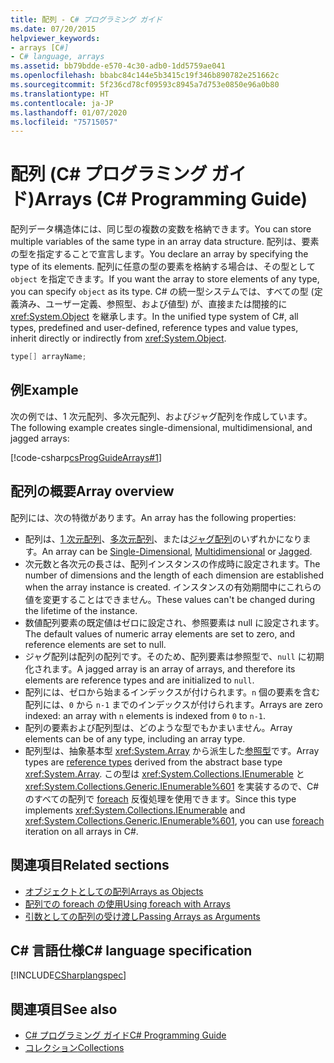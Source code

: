 ```yaml
---
title: 配列 - C# プログラミング ガイド
ms.date: 07/20/2015
helpviewer_keywords:
- arrays [C#]
- C# language, arrays
ms.assetid: bb79bdde-e570-4c30-adb0-1dd5759ae041
ms.openlocfilehash: bbabc84c144e5b3415c19f346b890782e251662c
ms.sourcegitcommit: 5f236cd78cf09593c8945a7d753e0850e96a0b80
ms.translationtype: HT
ms.contentlocale: ja-JP
ms.lasthandoff: 01/07/2020
ms.locfileid: "75715057"
---
```

# <a name="arrays-c-programming-guide"></a><span data-ttu-id="afb51-102">配列 (C# プログラミング ガイド)</span><span class="sxs-lookup"><span data-stu-id="afb51-102">Arrays (C# Programming Guide)</span></span>

<span data-ttu-id="afb51-103">配列データ構造体には、同じ型の複数の変数を格納できます。</span><span class="sxs-lookup"><span data-stu-id="afb51-103">You can store multiple variables of the same type in an array data structure.</span></span> <span data-ttu-id="afb51-104">配列は、要素の型を指定することで宣言します。</span><span class="sxs-lookup"><span data-stu-id="afb51-104">You declare an array by specifying the type of its elements.</span></span> <span data-ttu-id="afb51-105">配列に任意の型の要素を格納する場合は、その型として `object` を指定できます。</span><span class="sxs-lookup"><span data-stu-id="afb51-105">If you want the array to store elements of any type, you can specify `object` as its type.</span></span> <span data-ttu-id="afb51-106">C# の統一型システムでは、すべての型 (定義済み、ユーザー定義、参照型、および値型) が、直接または間接的に <xref:System.Object> を継承します。</span><span class="sxs-lookup"><span data-stu-id="afb51-106">In the unified type system of C#, all types, predefined and user-defined, reference types and value types, inherit directly or indirectly from <xref:System.Object>.</span></span>

```csharp
type[] arrayName;
```

## <a name="example"></a><span data-ttu-id="afb51-107">例</span><span class="sxs-lookup"><span data-stu-id="afb51-107">Example</span></span>

<span data-ttu-id="afb51-108">次の例では、1 次元配列、多次元配列、およびジャグ配列を作成しています。</span><span class="sxs-lookup"><span data-stu-id="afb51-108">The following example creates single-dimensional, multidimensional, and jagged arrays:</span></span>

[!code-csharp[csProgGuideArrays#1](~/samples/snippets/csharp/VS_Snippets_VBCSharp/csProgGuideArrays/CS/Arrays.cs#1)]

## <a name="array-overview"></a><span data-ttu-id="afb51-109">配列の概要</span><span class="sxs-lookup"><span data-stu-id="afb51-109">Array overview</span></span>

<span data-ttu-id="afb51-110">配列には、次の特徴があります。</span><span class="sxs-lookup"><span data-stu-id="afb51-110">An array has the following properties:</span></span>

- <span data-ttu-id="afb51-111">配列は、[1 次元配列](single-dimensional-arrays.md)、[多次元配列](multidimensional-arrays.md)、または[ジャグ配列](jagged-arrays.md)のいずれかになります。</span><span class="sxs-lookup"><span data-stu-id="afb51-111">An array can be [Single-Dimensional](single-dimensional-arrays.md), [Multidimensional](multidimensional-arrays.md) or [Jagged](jagged-arrays.md).</span></span>
- <span data-ttu-id="afb51-112">次元数と各次元の長さは、配列インスタンスの作成時に設定されます。</span><span class="sxs-lookup"><span data-stu-id="afb51-112">The number of dimensions and the length of each dimension are established when the array instance is created.</span></span> <span data-ttu-id="afb51-113">インスタンスの有効期間中にこれらの値を変更することはできません。</span><span class="sxs-lookup"><span data-stu-id="afb51-113">These values can't be changed during the lifetime of the instance.</span></span>
- <span data-ttu-id="afb51-114">数値配列要素の既定値はゼロに設定され、参照要素は null に設定されます。</span><span class="sxs-lookup"><span data-stu-id="afb51-114">The default values of numeric array elements are set to zero, and reference elements are set to null.</span></span>
- <span data-ttu-id="afb51-115">ジャグ配列は配列の配列です。そのため、配列要素は参照型で、`null` に初期化されます。</span><span class="sxs-lookup"><span data-stu-id="afb51-115">A jagged array is an array of arrays, and therefore its elements are reference types and are initialized to `null`.</span></span>
- <span data-ttu-id="afb51-116">配列には、ゼロから始まるインデックスが付けられます。`n` 個の要素を含む配列には、`0` から `n-1` までのインデックスが付けられます。</span><span class="sxs-lookup"><span data-stu-id="afb51-116">Arrays are zero indexed: an array with `n` elements is indexed from `0` to `n-1`.</span></span>
- <span data-ttu-id="afb51-117">配列の要素および配列型は、どのような型でもかまいません。</span><span class="sxs-lookup"><span data-stu-id="afb51-117">Array elements can be of any type, including an array type.</span></span>
- <span data-ttu-id="afb51-118">配列型は、抽象基本型 <xref:System.Array> から派生した[参照型](../../language-reference/keywords/reference-types.md)です。</span><span class="sxs-lookup"><span data-stu-id="afb51-118">Array types are [reference types](../../language-reference/keywords/reference-types.md) derived from the abstract base type <xref:System.Array>.</span></span> <span data-ttu-id="afb51-119">この型は <xref:System.Collections.IEnumerable> と <xref:System.Collections.Generic.IEnumerable%601> を実装するので、C# のすべての配列で [foreach](../../language-reference/keywords/foreach-in.md) 反復処理を使用できます。</span><span class="sxs-lookup"><span data-stu-id="afb51-119">Since this type implements <xref:System.Collections.IEnumerable> and <xref:System.Collections.Generic.IEnumerable%601>, you can use [foreach](../../language-reference/keywords/foreach-in.md) iteration on all arrays in C#.</span></span>

## <a name="related-sections"></a><span data-ttu-id="afb51-120">関連項目</span><span class="sxs-lookup"><span data-stu-id="afb51-120">Related sections</span></span>

- [<span data-ttu-id="afb51-121">オブジェクトとしての配列</span><span class="sxs-lookup"><span data-stu-id="afb51-121">Arrays as Objects</span></span>](arrays-as-objects.md)
- [<span data-ttu-id="afb51-122">配列での foreach の使用</span><span class="sxs-lookup"><span data-stu-id="afb51-122">Using foreach with Arrays</span></span>](using-foreach-with-arrays.md)
- [<span data-ttu-id="afb51-123">引数としての配列の受け渡し</span><span class="sxs-lookup"><span data-stu-id="afb51-123">Passing Arrays as Arguments</span></span>](passing-arrays-as-arguments.md)

## <a name="c-language-specification"></a><span data-ttu-id="afb51-124">C# 言語仕様</span><span class="sxs-lookup"><span data-stu-id="afb51-124">C# language specification</span></span>

[!INCLUDE[CSharplangspec](~/includes/csharplangspec-md.md)]

## <a name="see-also"></a><span data-ttu-id="afb51-125">関連項目</span><span class="sxs-lookup"><span data-stu-id="afb51-125">See also</span></span>

- [<span data-ttu-id="afb51-126">C# プログラミング ガイド</span><span class="sxs-lookup"><span data-stu-id="afb51-126">C# Programming Guide</span></span>](../index.md)
- [<span data-ttu-id="afb51-127">コレクション</span><span class="sxs-lookup"><span data-stu-id="afb51-127">Collections</span></span>](../concepts/collections.md)
